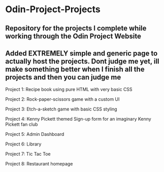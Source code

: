 # Odin-Project-Projects

## Repository for the projects I complete while working through the Odin Project Website
## Added EXTREMELY simple and generic page to actually host the projects. Dont judge me yet, ill make something better when I finish all the projects and then you can judge me

Project 1: Recipe book using pure HTML with very basic CSS

Project 2: Rock-paper-scissors game with a custom UI

Project 3: Etch-a-sketch game with basic CSS styling

Project 4: Kenny Pickett themed Sign-up form for an imaginary Kenny Pickett fan club

Project 5: Admin Dashboard

Project 6: Library

Project 7: Tic Tac Toe

Project 8: Restaurant homepage